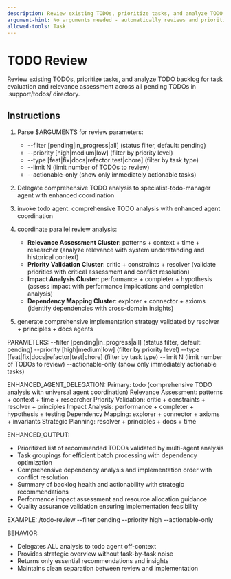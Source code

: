 ```yaml
---
description: Review existing TODOs, prioritize tasks, and analyze TODO backlog for strategic planning.
argument-hint: No arguments needed - automatically reviews and prioritizes all TODOs.
allowed-tools: Task
---
```


# TODO Review

Review existing TODOs, prioritize tasks, and analyze TODO backlog for task evaluation and relevance assessment across all pending TODOs in .support/todos/ directory.

## Instructions

1. Parse $ARGUMENTS for review parameters:
   - --filter [pending|in_progress|all] (status filter, default: pending)
   - --priority [high|medium|low] (filter by priority level)
   - --type [feat|fix|docs|refactor|test|chore] (filter by task type)
   - --limit N (limit number of TODOs to review)
   - --actionable-only (show only immediately actionable tasks)

2. Delegate comprehensive TODO analysis to specialist-todo-manager agent with enhanced coordination
1. invoke todo agent: comprehensive TODO analysis with enhanced agent coordination
2. coordinate parallel review analysis:
   - **Relevance Assessment Cluster**: patterns + context + time + researcher (analyze relevance with system understanding and historical context)
   - **Priority Validation Cluster**: critic + constraints + resolver (validate priorities with critical assessment and conflict resolution)
   - **Impact Analysis Cluster**: performance + completer + hypothesis (assess impact with performance implications and completion analysis)
   - **Dependency Mapping Cluster**: explorer + connector + axioms (identify dependencies with cross-domain insights)
3. generate comprehensive implementation strategy validated by resolver + principles + docs agents

PARAMETERS:
--filter [pending|in_progress|all] (status filter, default: pending)
--priority [high|medium|low] (filter by priority level)
--type [feat|fix|docs|refactor|test|chore] (filter by task type)
--limit N (limit number of TODOs to review)
--actionable-only (show only immediately actionable tasks)

ENHANCED_AGENT_DELEGATION:
Primary: todo (comprehensive TODO analysis with universal agent coordination)
Relevance Assessment: patterns + context + time + researcher
Priority Validation: critic + constraints + resolver + principles
Impact Analysis: performance + completer + hypothesis + testing
Dependency Mapping: explorer + connector + axioms + invariants
Strategic Planning: resolver + principles + docs + time

ENHANCED_OUTPUT:
- Prioritized list of recommended TODOs validated by multi-agent analysis
- Task groupings for efficient batch processing with dependency optimization
- Comprehensive dependency analysis and implementation order with conflict resolution
- Summary of backlog health and actionability with strategic recommendations
- Performance impact assessment and resource allocation guidance
- Quality assurance validation ensuring implementation feasibility

EXAMPLE:
/todo-review --filter pending --priority high --actionable-only

BEHAVIOR:
- Delegates ALL analysis to todo agent off-context
- Provides strategic overview without task-by-task noise
- Returns only essential recommendations and insights
- Maintains clean separation between review and implementation